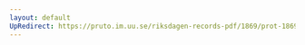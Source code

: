 ```yaml
---
layout: default
UpRedirect: https://pruto.im.uu.se/riksdagen-records-pdf/1869/prot-1869--ak--128/prot-1869--ak--128_000.pdf
---
```

